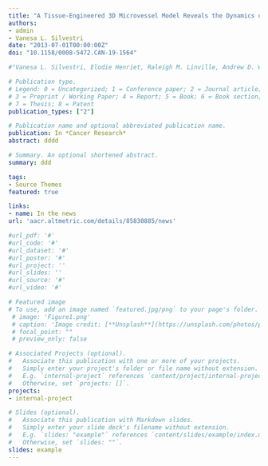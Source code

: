 ```yaml
---
title: "A Tissue-Engineered 3D Microvessel Model Reveals the Dynamics of Mosaic Vessel Formation in Breast Cancer"
authors:  
- admin
- Vanesa L. Silvestri
date: "2013-07-01T00:00:00Z"
doi: "10.1158/0008-5472.CAN-19-1564"

#"Vanesa L. Silvestri, Elodie Henriet, Raleigh M. Linville, Andrew D. Wong, Peter C. Searson and Andrew J. Ewald"

# Publication type.
# Legend: 0 = Uncategorized; 1 = Conference paper; 2 = Journal article;
# 3 = Preprint / Working Paper; 4 = Report; 5 = Book; 6 = Book section;
# 7 = Thesis; 8 = Patent
publication_types: ["2"]

# Publication name and optional abbreviated publication name.
publication: In *Cancer Research*
abstract: dddd

# Summary. An optional shortened abstract.
summary: ddd

tags:
- Source Themes
featured: true

links:
- name: In the news
url: 'aacr.altmetric.com/details/85830885/news'

#url_pdf: '#'
#url_code: '#'
#url_dataset: '#'
#url_poster: '#'
#url_project: ''
#url_slides: ''
#url_source: '#'
#url_video: '#'

# Featured image
# To use, add an image named `featured.jpg/png` to your page's folder. 
 # image: 'Figure1.png'
 # caption: 'Image credit: [**Unsplash**](https://unsplash.com/photos/pLCdAaMFLTE)'
 # focal_point: ""
 # preview_only: false

# Associated Projects (optional).
#   Associate this publication with one or more of your projects.
#   Simply enter your project's folder or file name without extension.
#   E.g. `internal-project` references `content/project/internal-project/index.md`.
#   Otherwise, set `projects: []`.
projects:
- internal-project

# Slides (optional).
#   Associate this publication with Markdown slides.
#   Simply enter your slide deck's filename without extension.
#   E.g. `slides: "example"` references `content/slides/example/index.md`.
#   Otherwise, set `slides: ""`.
slides: example
---
```


